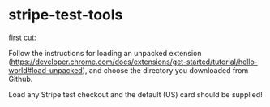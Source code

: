 # stripe-test-tools

first cut: 

Follow the instructions for loading an unpacked extension (https://developer.chrome.com/docs/extensions/get-started/tutorial/hello-world#load-unpacked), and choose the directory you downloaded from Github. 

Load any Stripe test checkout and the default (US) card should be supplied!